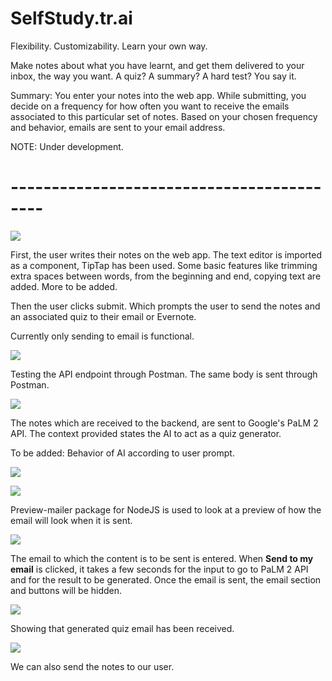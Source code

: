 # SelfStudy.tr.ai
Flexibility. Customizability. Learn your own way.

Make notes about what you have learnt, and get them delivered to your inbox, the way you want. 
A quiz? A summary? A hard test? 
You say it.

Summary: You enter your notes into the web app. While submitting, you decide on a frequency for how often you want to receive the emails associated to this particular set of notes. Based on your chosen frequency and behavior, emails are sent to your email address.

NOTE: Under development.
# ------------------------------------------

![](images/1_text_on_frontend.png)

First, the user writes their notes on the web app. The text editor is imported as a component, TipTap has been used.
Some basic features like trimming extra spaces between words, from the beginning and end, copying text are added.
More to be added.

Then the user clicks submit. Which prompts the user to send the notes and an associated quiz to their email or Evernote.

Currently only sending to email is functional.

![](images/2_received_on_postman.png)

Testing the API endpoint through Postman. The same body is sent through Postman.

![](images/3_generated_quiz.png)

The notes which are received to the backend, are sent to Google's PaLM 2 API. The context provided states the AI to act as a quiz generator.

To be added: Behavior of AI according to user prompt.

![](images/4a_mail_html_preview.png)

![](images/4b_mail_text_preview.png)

Preview-mailer package for NodeJS is used to look at a preview of how the email will look when it is sent.

![](images/5_sending_to_my_email.png)

The email to which the content is to be sent is entered. When **Send to my email** is clicked, it takes a few seconds for the input to go to PaLM 2 API and for the result to be generated. Once the email is sent, the email section and buttons will be hidden. 

![](images/6b_receving_quiz_email.png)

Showing that generated quiz email has been received.

![](images/6a_receving_my_email.png)

We can also send the notes to our user.